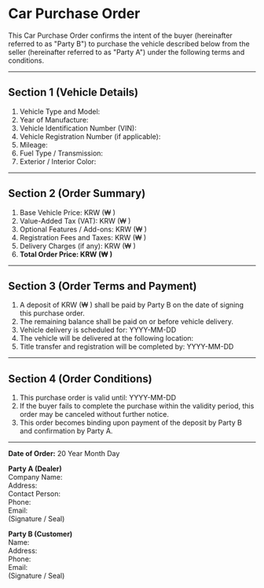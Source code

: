 # Car Purchase Order

This Car Purchase Order confirms the intent of the buyer (hereinafter referred to as "Party B") to purchase the vehicle described below from the seller (hereinafter referred to as "Party A") under the following terms and conditions.

---

## Section 1 (Vehicle Details)
1. Vehicle Type and Model:  
2. Year of Manufacture:  
3. Vehicle Identification Number (VIN):  
4. Vehicle Registration Number (if applicable):  
5. Mileage:  
6. Fuel Type / Transmission:  
7. Exterior / Interior Color:  

---

## Section 2 (Order Summary)
1. Base Vehicle Price: KRW        (₩        )  
2. Value-Added Tax (VAT): KRW        (₩        )  
3. Optional Features / Add-ons: KRW        (₩        )  
4. Registration Fees and Taxes: KRW        (₩        )  
5. Delivery Charges (if any): KRW        (₩        )  
6. **Total Order Price: KRW        (₩        )**

---

## Section 3 (Order Terms and Payment)
1. A deposit of KRW        (₩        ) shall be paid by Party B on the date of signing this purchase order.  
2. The remaining balance shall be paid on or before vehicle delivery.  
3. Vehicle delivery is scheduled for: YYYY-MM-DD  
4. The vehicle will be delivered at the following location:  
5. Title transfer and registration will be completed by: YYYY-MM-DD  

---

## Section 4 (Order Conditions)
1. This purchase order is valid until: YYYY-MM-DD  
2. If the buyer fails to complete the purchase within the validity period, this order may be canceled without further notice.  
3. This order becomes binding upon payment of the deposit by Party B and confirmation by Party A.

---

**Date of Order:** 20    Year   Month   Day

**Party A (Dealer)**  
Company Name:  
Address:  
Contact Person:  
Phone:  
Email:  
(Signature / Seal)

**Party B (Customer)**  
Name:  
Address:  
Phone:  
Email:  
(Signature / Seal)
